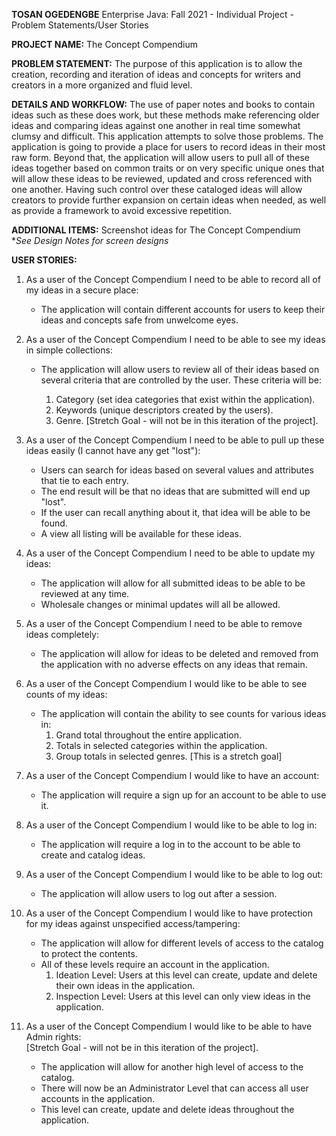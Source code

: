 **TOSAN OGEDENGBE**
Enterprise Java: Fall 2021 - Individual Project - Problem Statements/User Stories

**PROJECT NAME:** The Concept Compendium


**PROBLEM STATEMENT:** 
The purpose of this application is to allow the creation, recording and iteration of ideas and concepts for writers and creators in a more organized and fluid level. 

**DETAILS AND WORKFLOW:**
The use of paper notes and books to contain ideas such as these does work, but these methods make referencing older ideas and comparing ideas against one another in real time somewhat clumsy and difficult. This application attempts to solve those problems. The application is going to provide a place for users to record ideas in their most raw form. Beyond that, the application will allow users to pull all of these ideas together based on common traits or on very specific unique ones that will allow these ideas to be reviewed, updated and cross referenced with one another. Having such control over these cataloged ideas will allow creators to provide further expansion on certain ideas when needed, as well as provide a framework to avoid excessive repetition. 


**ADDITIONAL ITEMS:**  Screenshot ideas for The Concept Compendium  
**See Design Notes for screen designs*


**USER STORIES:**
1. As a user of the Concept Compendium I need to be able to record all of my ideas in a secure place:
   
	- The application will contain different accounts for users to keep their ideas and concepts safe from unwelcome eyes.  
	

2. As a user of the Concept Compendium I need to be able to see my ideas in simple collections:
	- The application will allow users to review all of their ideas based on several criteria that are controlled by the user. 
	These criteria will be: 
	  
		1. Category (set idea categories that exist within the application).	  
		2. Keywords (unique descriptors created by the users).	  
	    3. Genre. [Stretch Goal - will not be in this iteration of the project].
	  

3. As a user of the Concept Compendium I need to be able to pull up these ideas easily (I cannot have any get "lost"):
	- Users can search for ideas based on several values and attributes that tie to each entry. 
	- The end result will be that no ideas that are submitted will end up "lost".
	- If the user can recall anything about it, that idea will be able to be found. 
	- A view all listing will be available for these ideas. 
	

4. As a user of the Concept Compendium I need to be able to update my ideas:
	- The application will allow for all submitted ideas to be able to be reviewed at any time. 
	- Wholesale changes or minimal updates will all be allowed.
	

5. As a user of the Concept Compendium I need to be able to remove ideas completely:
	- The application will allow for ideas to be deleted and removed from the application with no adverse effects on any ideas that remain.


6. As a user of the Concept Compendium I would like to be able to see counts of my ideas:
	- The application will contain the ability to see counts for various ideas in:  
	    1. Grand total throughout the entire application.		
		2. Totals in selected categories within the application.
		3. Group totals in selected genres. [This is a stretch goal]
	  

7. As a user of the Concept Compendium I would like to have an account:
	- The application will require a sign up for an account to be able to use it.
	
	
8. As a user of the Concept Compendium I would like to be able to log in:
	- The application will require a log in to the account to be able to create and catalog ideas.


9. As a user of the Concept Compendium I would like to be able to log out:
	- The application will allow users to log out after a session.


10. As a user of the Concept Compendium I would like to have protection for my ideas against unspecified access/tampering: 
	- The application will allow for different levels of access to the catalog to protect the contents. 
	- All of these levels require an account in the application.
		1. Ideation Level: Users at this level can create, update and delete their own ideas in the application.  
		2. Inspection Level: Users at this level can only view ideas in the application. 


11. As a user of the Concept Compendium I would like to be able to have Admin rights:   
	[Stretch Goal - will not be in this iteration of the project].
	
	- The application will allow for another high level of access to the catalog. 
	- There will now be an Administrator Level that can access all user accounts in the application. 
	- This level can create, update and delete ideas throughout the application. 





